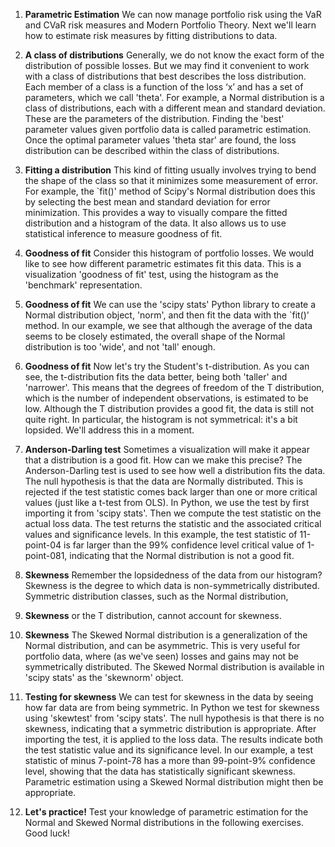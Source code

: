 1. **Parametric Estimation**
We can now manage portfolio risk using the VaR and CVaR risk measures and Modern Portfolio Theory. Next we'll learn how to estimate risk measures by fitting distributions to data.

2. **A class of distributions**
Generally, we do not know the exact form of the distribution of possible losses. But we may find it convenient to work with a class of distributions that best describes the loss distribution. Each member of a class is a function of the loss ‘x’ and has a set of parameters, which we call 'theta'. For example, a Normal distribution is a class of distributions, each with a different mean and standard deviation. These are the parameters of the distribution. Finding the 'best' parameter values given portfolio data is called parametric estimation. Once the optimal parameter values 'theta star' are found, the loss distribution can be described within the class of distributions.

3. **Fitting a distribution**
This kind of fitting usually involves trying to bend the shape of the class so that it minimizes some measurement of error. For example, the `fit()' method of Scipy's Normal distribution does this by selecting the best mean and standard deviation for error minimization. This provides a way to visually compare the fitted distribution and a histogram of the data. It also allows us to use statistical inference to measure goodness of fit.

4. **Goodness of fit**
Consider this histogram of portfolio losses. We would like to see how different parametric estimates fit this data. This is a visualization 'goodness of fit' test, using the histogram as the 'benchmark' representation.

5. **Goodness of fit**
We can use the 'scipy stats' Python library to create a Normal distribution object, 'norm', and then fit the data with the `fit()' method. In our example, we see that although the average of the data seems to be closely estimated, the overall shape of the Normal distribution is too 'wide', and not 'tall' enough.

6. **Goodness of fit**
Now let's try the Student's t-distribution. As you can see, the t-distribution fits the data better, being both 'taller' and 'narrower'. This means that the degrees of freedom of the T distribution, which is the number of independent observations, is estimated to be low. Although the T distribution provides a good fit, the data is still not quite right. In particular, the histogram is not symmetrical: it's a bit lopsided. We'll address this in a moment.

7. **Anderson-Darling test**
Sometimes a visualization will make it appear that a distribution is a good fit. How can we make this precise? The Anderson-Darling test is used to see how well a distribution fits the data. The null hypothesis is that the data are Normally distributed. This is rejected if the test statistic comes back larger than one or more critical values (just like a t-test from OLS). In Python, we use the test by first importing it from 'scipy stats'. Then we compute the test statistic on the actual loss data. The test returns the statistic and the associated critical values and significance levels. In this example, the test statistic of 11-point-04 is far larger than the 99% confidence level critical value of 1-point-081, indicating that the Normal distribution is not a good fit.

8. **Skewness**
Remember the lopsidedness of the data from our histogram? Skewness is the degree to which data is non-symmetrically distributed. Symmetric distribution classes, such as the Normal distribution,

9. **Skewness**
or the T distribution, cannot account for skewness.

10. **Skewness**
The Skewed Normal distribution is a generalization of the Normal distribution, and can be asymmetric. This is very useful for portfolio data, where (as we've seen) losses and gains may not be symmetrically distributed. The Skewed Normal distribution is available in 'scipy stats' as the 'skewnorm' object.

11. **Testing for skewness**
We can test for skewness in the data by seeing how far data are from being symmetric. In Python we test for skewness using 'skewtest' from 'scipy stats'. The null hypothesis is that there is no skewness, indicating that a symmetric distribution is appropriate. After importing the test, it is applied to the loss data. The results indicate both the test statistic value and its significance level. In our example, a test statistic of minus 7-point-78 has a more than 99-point-9% confidence level, showing that the data has statistically significant skewness. Parametric estimation using a Skewed Normal distribution might then be appropriate.

12. **Let's practice!**
Test your knowledge of parametric estimation for the Normal and Skewed Normal distributions in the following exercises. Good luck!
